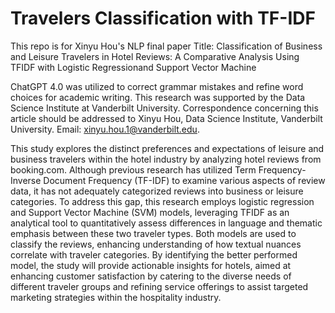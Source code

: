 # Travelers Classification with TF-IDF
This repo is for Xinyu Hou's NLP final paper
Title: Classification of Business and Leisure Travelers in Hotel Reviews: A Comparative Analysis Using TFIDF with Logistic Regressionand Support Vector Machine

ChatGPT 4.0 was utilized to correct grammar mistakes and refine word choices for academic
writing. This research was supported by the Data Science Institute at Vanderbilt University.
Correspondence concerning this article should be addressed to Xinyu Hou, Data Science Institute, Vanderbilt University. Email: xinyu.hou.1@vanderbilt.edu.


This study explores the distinct preferences and
expectations of leisure and business travelers
within the hotel industry by analyzing hotel
reviews from booking.com. Although previous
research has utilized Term Frequency-Inverse
Document Frequency (TF-IDF) to examine
various aspects of review data, it has not
adequately categorized reviews into business or
leisure categories. To address this gap, this
research employs logistic regression and Support
Vector Machine (SVM) models, leveraging TFIDF
as an analytical tool to quantitatively assess
differences in language and thematic emphasis
between these two traveler types. Both models
are used to classify the reviews, enhancing
understanding of how textual nuances correlate
with traveler categories. By identifying the
better performed model, the study will provide
actionable insights for hotels, aimed at
enhancing customer satisfaction by catering to
the diverse needs of different traveler groups and
refining service offerings to assist targeted
marketing strategies within the hospitality
industry.
